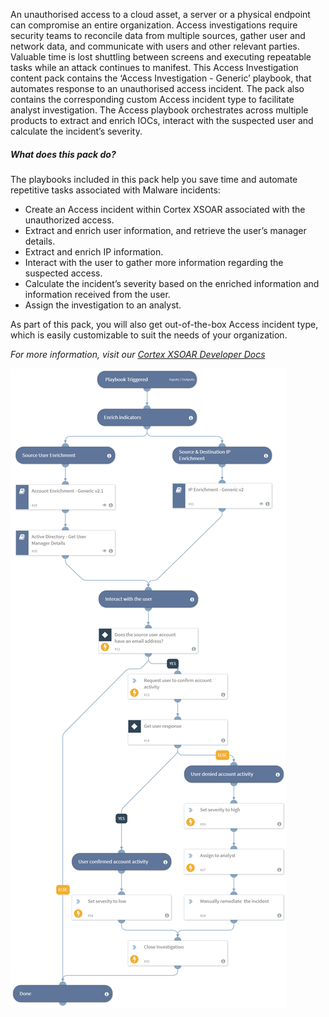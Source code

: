 An unauthorised access to a cloud asset, a server or a physical endpoint can compromise an entire organization. 
Access investigations require security teams to reconcile data from multiple sources, gather user and network data, and communicate with users and other relevant parties. Valuable time is lost shuttling between screens and executing repeatable tasks while an attack continues to manifest.
This Access Investigation content pack contains the ‘Access Investigation - Generic’ playbook, that automates response to an unauthorised access incident. The pack also contains the corresponding custom Access incident type to facilitate analyst investigation.
The Access playbook orchestrates across multiple products to extract and enrich IOCs, interact with the suspected user and calculate the incident’s severity.


##### What does this pack do?
The playbooks included in this pack help you save time and automate repetitive tasks associated with Malware incidents:
- Create an Access incident within Cortex XSOAR associated with the unauthorized access.
- Extract and enrich user information, and retrieve the user’s manager details.
- Extract and enrich IP information.
- Interact with the user to gather more information regarding the suspected access.
- Calculate the incident’s severity based on the enriched information and information received from the user.
- Assign the investigation to an analyst.

As part of this pack, you will also get out-of-the-box Access incident type, which is easily customizable to suit the needs of your organization.

_For more information, visit our  [Cortex XSOAR Developer Docs](https://xsoar.pan.dev/docs/reference/playbooks/access-investigation---generic)_

![Access_Investigation_-_Generic](doc_files/Access_Investigation_-_Generic_4_5.png)
